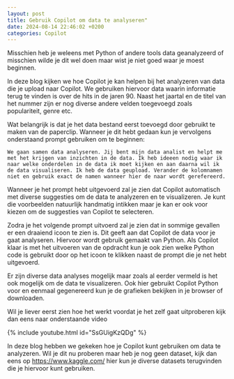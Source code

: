 ```yaml
---
layout: post
title: Gebruik Copilot om data te analyseren"
date: 2024-08-14 22:46:02 +0200
categories: Copilot
---
```


Misschien heb je weleens met Python of andere tools data geanalyzeerd of misschien wilde je dit wel doen maar wist je niet goed waar je moest beginnen.

In deze blog kijken we hoe Copilot je kan helpen bij het analyzeren van data die je upload naar Copilot. We gebruiken hiervoor data waarin informatie terug te vinden is over de hits in de jaren 90. Naast het jaartal en de titel van het nummer zijn er nog diverse andere velden toegevoegd zoals populariteit, genre etc.

Wat belangrijk is dat je het data bestand eerst toevoegd door gebruikt te maken van de paperclip. Wanneer je dit hebt gedaan kun je vervolgens onderstaand prompt gebruiken om te beginnen:

```
We gaan samen data analyseren. Jij bent mijn data analist en helpt me met het krijgen van inzichten in de data. Ik heb ideeen nodig waar ik naar welke onderdelen in de data ik moet kijken en aan daarna wil ik de data visualiseren. Ik heb de data geupload. Verander de kolomnamen niet en gebruik exact de namen wanneer hier de naar wordt gerefereerd.
```

Wanneer je het prompt hebt uitgevoerd zal je zien dat Copilot automatisch met diverse suggesties om de data te analyzeren en te visualizeren. Je kunt die voorbeelden natuurlijk handmatig intikken maar je kan er ook voor kiezen om de suggesties van Copilot te selecteren.

Zodra je het volgende prompt uitvoerd zal je zien dat in sommige gevallen er een draaiend icoon te zien is. Dit geeft aan dat Copilot de data voor je gaat analyseren. Hiervoor wordt gebruik gemaakt van Python. Als Copilot klaar is met het uitvoeren van de opdracht kun je ook zien welke Python code is gebruikt door op het icoon te klikken naast de prompt die je net hebt uitgevoerd.

Er zijn diverse data analyses mogelijk maar zoals al eerder vermeld is het ook mogelijk om de data te visualizeren. Ook hier gebruikt Copilot Python voor en eenmaal gegenereerd kun je de grafieken bekijken in je browser of downloaden.

Wil je liever eerst zien hoe het werkt voordat je het zelf gaat uitproberen kijk dan eens naar onderstaande video

{% include youtube.html id="SsGUigKzQDg" %}

In deze blog hebben we gekeken hoe je Copilot kunt gebruiken om data te analyzeren. Wil je dit nu proberen maar heb je nog geen dataset, kijk dan eens op https://www.kaggle.com/ hier kun je diverse datasets terugvinden die je hiervoor kunt gebruiken.
